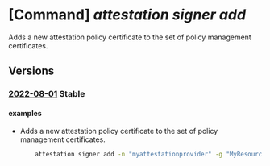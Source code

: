# [Command] _attestation signer add_

Adds a new attestation policy certificate to the set of policy     management certificates.

## Versions

### [2022-08-01](/Resources/data-plane:microsoft.attestation/L2NlcnRpZmljYXRlczphZGQ=/2022-08-01.xml) **Stable**

<!-- data-plane:microsoft.attestation /certificates:add 2022-08-01 -->

#### examples

- Adds a new attestation policy certificate to the set of policy management certificates.
    ```bash
        attestation signer add -n "myattestationprovider" -g "MyResourceGroup" --signer "eyAiYWxnIjoiUlMyNTYiLCAie..."
    ```
